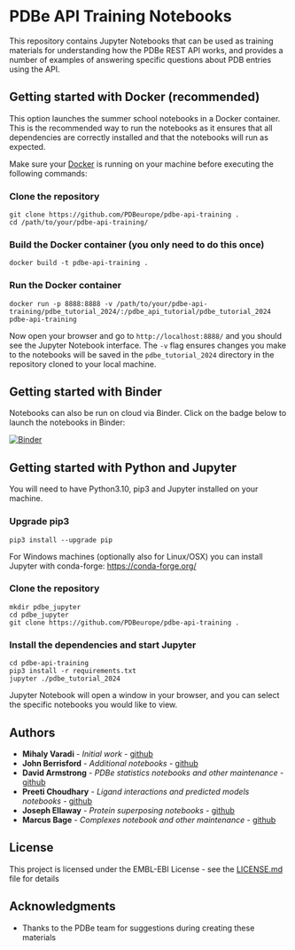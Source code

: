 # PDBe API Training Notebooks

This repository contains Jupyter Notebooks that can be used as training materials for understanding how the PDBe REST API works, and provides a number of examples of answering specific questions about PDB entries using the API.


## Getting started with Docker (recommended)

This option launches the summer school notebooks in a Docker container. This is the recommended way to run the notebooks as it ensures that all dependencies are correctly installed and that the notebooks will run as expected.

Make sure your [Docker](https://docs.docker.com/engine/install/) is running on your machine before executing the following commands:

### Clone the repository
```console
git clone https://github.com/PDBeurope/pdbe-api-training .
cd /path/to/your/pdbe-api-training/
```

### Build the Docker container (you only need to do this once)
```console
docker build -t pdbe-api-training .
```

### Run the Docker container
```console
docker run -p 8888:8888 -v /path/to/your/pdbe-api-training/pdbe_tutorial_2024/:/pdbe_api_tutorial/pdbe_tutorial_2024 pdbe-api-training
```

Now open your browser and go to `http://localhost:8888/` and you should see the Jupyter Notebook interface. The `-v` flag ensures changes you make to the notebooks will be saved in the `pdbe_tutorial_2024` directory in the repository cloned to your local machine.

## Getting started with Binder

Notebooks can also be run on cloud via Binder. Click on the badge below to launch the notebooks in Binder:

[![Binder](https://mybinder.org/badge_logo.svg)](https://mybinder.org/v2/gh/PDBeurope/pdbe-api-training/master)


## Getting started with Python and Jupyter

You will need to have Python3.10, pip3 and Jupyter installed on your machine.

### Upgrade pip3
```console
pip3 install --upgrade pip
```

For Windows machines (optionally also for Linux/OSX) you can install Jupyter with conda-forge:
https://conda-forge.org/

### Clone the repository

```console
mkdir pdbe_jupyter
cd pdbe_jupyter
git clone https://github.com/PDBeurope/pdbe-api-training .
```

### Install the dependencies and start Jupyter
```console
cd pdbe-api-training
pip3 install -r requirements.txt
jupyter ./pdbe_tutorial_2024
```

Jupyter Notebook will open a window in your browser, and you can select the specific notebooks you would like to view.


## Authors

* **Mihaly Varadi** - *Initial work* - [github](https://github.com/mvaradi)
* **John Berrisford** - *Additional notebooks* - [github](https://github.com/berrisfordjohn)
* **David Armstrong** - *PDBe statistics notebooks and other maintenance* - [github](https://github.com/drarmstrong)
* **Preeti Choudhary** - *Ligand interactions and predicted models notebooks* - [github](https://github.com/cypreeti)
* **Joseph Ellaway** - *Protein superposing notebooks* - [github](https://github.com/Joseph-Ellaway)
* **Marcus Bage** - *Complexes notebook and other maintenance* - [github](https://github.com/mbage)

## License

This project is licensed under the EMBL-EBI License - see the [LICENSE.md](LICENSE.md) file for details

## Acknowledgments

* Thanks to the PDBe team for suggestions during creating these materials

